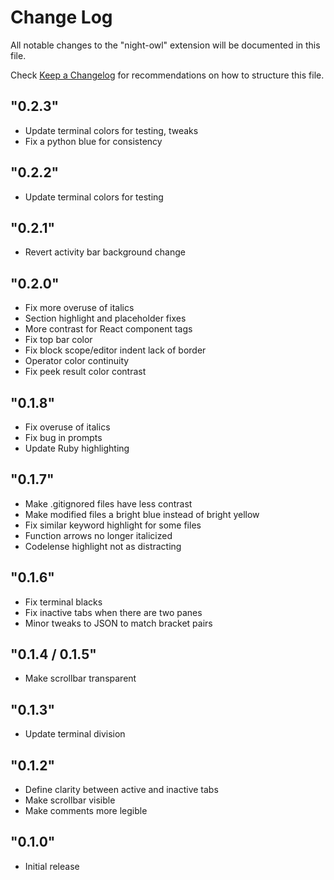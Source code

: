 # Change Log

All notable changes to the "night-owl" extension will be documented in this file.

Check [Keep a Changelog](http://keepachangelog.com/) for recommendations on how to structure this file.

## "0.2.3"

* Update terminal colors for testing, tweaks
* Fix a python blue for consistency

## "0.2.2"

* Update terminal colors for testing

## "0.2.1"

* Revert activity bar background change

## "0.2.0"

* Fix more overuse of italics
* Section highlight and placeholder fixes
* More contrast for React component tags
* Fix top bar color
* Fix block scope/editor indent lack of border
* Operator color continuity
* Fix peek result color contrast

## "0.1.8"

* Fix overuse of italics
* Fix bug in prompts
* Update Ruby highlighting

## "0.1.7"

* Make .gitignored files have less contrast
* Make modified files a bright blue instead of bright yellow
* Fix similar keyword highlight for some files
* Function arrows no longer italicized
* Codelense highlight not as distracting

## "0.1.6"

* Fix terminal blacks
* Fix inactive tabs when there are two panes
* Minor tweaks to JSON to match bracket pairs

## "0.1.4 / 0.1.5"

* Make scrollbar transparent

## "0.1.3"

* Update terminal division

## "0.1.2"

* Define clarity between active and inactive tabs
* Make scrollbar visible
* Make comments more legible

## "0.1.0"

* Initial release
